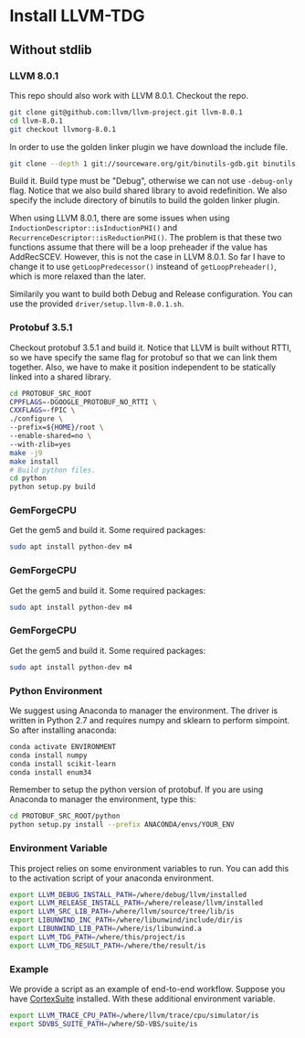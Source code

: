 # Install LLVM-TDG

## Without stdlib

### LLVM 8.0.1

This repo should also work with LLVM 8.0.1. Checkout the repo.

```bash
git clone git@github.com:llvm/llvm-project.git llvm-8.0.1
cd llvm-8.0.1
git checkout llvmorg-8.0.1
```

In order to use the golden linker plugin we have download the include file.

```bash
git clone --depth 1 git://sourceware.org/git/binutils-gdb.git binutils
```

Build it. Build type must be "Debug", otherwise we can not use `-debug-only` flag. Notice that we also build shared library to avoid redefinition. We also specify the include directory of binutils to build the golden linker plugin.

When using LLVM 8.0.1, there are some issues when using `InductionDescriptor::isInductionPHI()` and `RecurrenceDescriptor::isReductionPHI()`. The problem is that these two functions assume that there will be a loop preheader if the value has AddRecSCEV. However, this is not the case in LLVM 8.0.1. So far I have to change it to use `getLoopPredecessor()` insteand of `getLoopPreheader()`, which is more relaxed than the later.

Similarily you want to build both Debug and Release configuration. You can use the provided `driver/setup.llvm-8.0.1.sh`.

### Protobuf 3.5.1

Checkout protobuf 3.5.1 and build it. Notice that LLVM is built without RTTI, so we have specify the same flag for protobuf so that we can link them together. Also, we have to make it position independent to be statically linked into a shared library.

```bash
cd PROTOBUF_SRC_ROOT
CPPFLAGS=-DGOOGLE_PROTOBUF_NO_RTTI \
CXXFLAGS=-fPIC \
./configure \
--prefix=${HOME}/root \
--enable-shared=no \
--with-zlib=yes
make -j9
make install
# Build python files.
cd python
python setup.py build
```

### GemForgeCPU

Get the gem5 and build it. Some required packages:

```bash
sudo apt install python-dev m4
```

### GemForgeCPU

Get the gem5 and build it. Some required packages:

```bash
sudo apt install python-dev m4
```

### GemForgeCPU

Get the gem5 and build it. Some required packages:

```bash
sudo apt install python-dev m4
```

### Python Environment

We suggest using Anaconda to manager the environment. The driver is written in Python 2.7 and requires numpy and sklearn to perform simpoint. So after installing anaconda:

```bash
conda activate ENVIRONMENT
conda install numpy
conda install scikit-learn
conda install enum34
```

Remember to setup the python version of protobuf. If you are using Anaconda to manager the environment, type this:

```bash
cd PROTOBUF_SRC_ROOT/python
python setup.py install --prefix ANACONDA/envs/YOUR_ENV
```

### Environment Variable

This project relies on some environment variables to run. You can add this to the activation script of your anaconda environment.

```bash
export LLVM_DEBUG_INSTALL_PATH=/where/debug/llvm/installed
export LLVM_RELEASE_INSTALL_PATH=/where/release/llvm/installed
export LLVM_SRC_LIB_PATH=/where/llvm/source/tree/lib/is
export LIBUNWIND_INC_PATH=/where/libunwind/include/dir/is
export LIBUNWIND_LIB_PATH=/where/is/libunwind.a
export LLVM_TDG_PATH=/where/this/project/is
export LLVM_TDG_RESULT_PATH=/where/the/result/is
```

### Example

We provide a script as an example of end-to-end workflow. Suppose you have [CortexSuite](http://cseweb.ucsd.edu/groups/bsg/) installed. With these additional environment variable.

```bash
export LLVM_TRACE_CPU_PATH=/where/llvm/trace/cpu/simulator/is
export SDVBS_SUITE_PATH=/where/SD-VBS/suite/is
```

